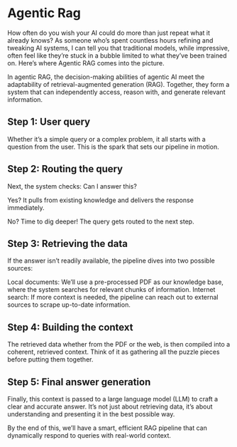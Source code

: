 # Agentic Rag

How often do you wish your AI could do more than just repeat what it already knows? As someone who’s spent countless hours refining and tweaking AI systems, I can tell you that traditional models, while impressive, often feel like they’re stuck in a bubble limited to what they’ve been trained on. Here’s where Agentic RAG comes into the picture.

In agentic RAG, the decision-making abilities of agentic AI meet the adaptability of retrieval-augmented generation (RAG). Together, they form a system that can independently access, reason with, and generate relevant information.

## Step 1: User query

Whether it’s a simple query or a complex problem, it all starts with a question from the user. This is the spark that sets our pipeline in motion.

## Step 2: Routing the query

Next, the system checks: Can I answer this?

Yes? It pulls from existing knowledge and delivers the response immediately.

No? Time to dig deeper! The query gets routed to the next step.

## Step 3: Retrieving the data

If the answer isn’t readily available, the pipeline dives into two possible sources:

Local documents: We’ll use a pre-processed PDF as our knowledge base, where the system searches for relevant chunks of information.
Internet search: If more context is needed, the pipeline can reach out to external sources to scrape up-to-date information.

## Step 4: Building the context

The retrieved data whether from the PDF or the web, is then compiled into a coherent, retrieved context. Think of it as gathering all the puzzle pieces before putting them together.

## Step 5: Final answer generation

Finally, this context is passed to a large language model (LLM) to craft a clear and accurate answer. It’s not just about retrieving data, it’s about understanding and presenting it in the best possible way.

By the end of this, we’ll have a smart, efficient RAG pipeline that can dynamically respond to queries with real-world context.
